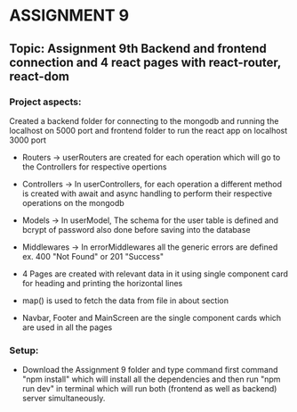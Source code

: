 # ASSIGNMENT 9

## Topic: Assignment 9th Backend and frontend connection and 4 react pages with react-router, react-dom

### Project aspects:

Created a backend folder for connecting to the mongodb and running the localhost on 5000 port and frontend folder to run the react app on localhost 3000 port

- Routers -> userRouters are created for each operation which will go to the Controllers for respective opertions
- Controllers -> In userControllers, for each operation a different method is created with await and async handling to perform their respective operations on the mongodb
- Models -> In userModel, The schema for the user table is defined and bcrypt of password also done before saving into the database
- Middlewares -> In errorMiddlewares all the generic errors are defined ex. 400 "Not Found" or 201 "Success"

- 4 Pages are created with relevant data in it using single component card for heading and printing the horizontal lines

- map() is used to fetch the data from file in about section

- Navbar, Footer and MainScreen are the single component cards which are used in all the pages

### Setup:

- Download the Assignment 9 folder and type command first command "npm install" which will install all the dependencies and then run "npm run dev" in terminal which will run both (frontend as well as backend) server simultaneously.
